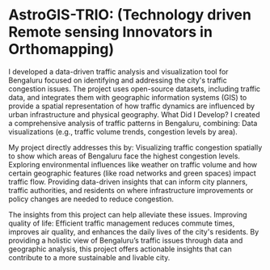 # AstroGIS-TRIO: (Technology driven Remote sensing Innovators in Orthomapping)

I developed a data-driven traffic analysis and visualization tool for Bengaluru focused on identifying and addressing the city's traffic congestion issues. The project uses open-source datasets, including traffic data, and integrates them with geographic information systems (GIS) to provide a spatial representation of how traffic dynamics are influenced by urban infrastructure and physical geography. What Did I Develop? I created a comprehensive analysis of traffic patterns in Bengaluru, combining: Data visualizations (e.g., traffic volume trends, congestion levels by area).

My project directly addresses this by: Visualizing traffic congestion spatially to show which areas of Bengaluru face the highest congestion levels. Exploring environmental influences like weather on traffic volume and how certain geographic features (like road networks and green spaces) impact traffic flow. Providing data-driven insights that can inform city planners, traffic authorities, and residents on where infrastructure improvements or policy changes are needed to reduce congestion.

The insights from this project can help alleviate these issues. Improving quality of life: Efficient traffic management reduces commute times, improves air quality, and enhances the daily lives of the city's residents. By providing a holistic view of Bengaluru’s traffic issues through data and geographic analysis, this project offers actionable insights that can contribute to a more sustainable and livable city.
